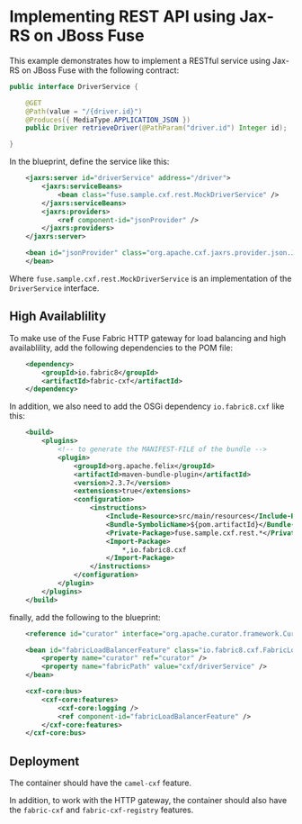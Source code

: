 # Implementing REST API using Jax-RS on JBoss Fuse

This example demonstrates how to implement a RESTful service using Jax-RS on JBoss Fuse with the following contract:
```java
public interface DriverService {

	@GET
	@Path(value = "/{driver.id}")
	@Produces({ MediaType.APPLICATION_JSON })
	public Driver retrieveDriver(@PathParam("driver.id") Integer id);

}
```

In the blueprint, define the service like this:
```xml
	<jaxrs:server id="driverService" address="/driver">
		<jaxrs:serviceBeans>
			<bean class="fuse.sample.cxf.rest.MockDriverService" />
		</jaxrs:serviceBeans>
		<jaxrs:providers>
			<ref component-id="jsonProvider" />
		</jaxrs:providers>
	</jaxrs:server>

	<bean id="jsonProvider" class="org.apache.cxf.jaxrs.provider.json.JSONProvider">
	</bean>
```

Where ```fuse.sample.cxf.rest.MockDriverService``` is an implementation of the ```DriverService``` interface.

## High Availablility

To make use of the Fuse Fabric HTTP gateway for load balancing and high availablility, add the following dependencies to the POM file:
```xml
	<dependency>
		<groupId>io.fabric8</groupId>
		<artifactId>fabric-cxf</artifactId>
	</dependency>
```
In addition, we also need to add the OSGi dependency ```io.fabric8.cxf``` like this:
```xml
	<build>
		<plugins>
			<!-- to generate the MANIFEST-FILE of the bundle -->
			<plugin>
				<groupId>org.apache.felix</groupId>
				<artifactId>maven-bundle-plugin</artifactId>
				<version>2.3.7</version>
				<extensions>true</extensions>
				<configuration>
					<instructions>
						<Include-Resource>src/main/resources</Include-Resource>
						<Bundle-SymbolicName>${pom.artifactId}</Bundle-SymbolicName>
						<Private-Package>fuse.sample.cxf.rest.*</Private-Package>
						<Import-Package>
							*,io.fabric8.cxf
						</Import-Package>
					</instructions>
				</configuration>
			</plugin>
		</plugins>
	</build>
```

finally, add the following to the blueprint:
```xml	
	<reference id="curator" interface="org.apache.curator.framework.CuratorFramework" />

	<bean id="fabricLoadBalancerFeature" class="io.fabric8.cxf.FabricLoadBalancerFeature">
		<property name="curator" ref="curator" />
		<property name="fabricPath" value="cxf/driverService" />
	</bean>

	<cxf-core:bus>
		<cxf-core:features>
			<cxf-core:logging />
			<ref component-id="fabricLoadBalancerFeature" />
		</cxf-core:features>
	</cxf-core:bus>
```


## Deployment
The container should have the ```camel-cxf``` feature.

In addition, to work with the HTTP gateway, the container should also have the ```fabric-cxf``` and ```fabric-cxf-registry``` features.
